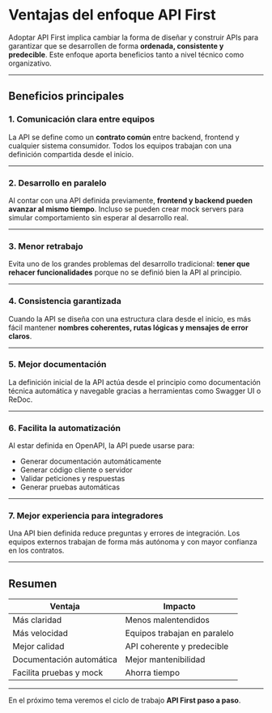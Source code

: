 # Ventajas del enfoque API First

Adoptar API First implica cambiar la forma de diseñar y construir APIs para garantizar que se desarrollen de forma **ordenada, consistente y predecible**. Este enfoque aporta beneficios tanto a nivel técnico como organizativo.

---

## Beneficios principales

### 1. Comunicación clara entre equipos

La API se define como un **contrato común** entre backend, frontend y cualquier sistema consumidor. Todos los equipos trabajan con una definición compartida desde el inicio.

---

### 2. Desarrollo en paralelo

Al contar con una API definida previamente, **frontend y backend pueden avanzar al mismo tiempo**. Incluso se pueden crear mock servers para simular comportamiento sin esperar al desarrollo real.

---

### 3. Menor retrabajo

Evita uno de los grandes problemas del desarrollo tradicional: **tener que rehacer funcionalidades** porque no se definió bien la API al principio.

---

### 4. Consistencia garantizada

Cuando la API se diseña con una estructura clara desde el inicio, es más fácil mantener **nombres coherentes, rutas lógicas y mensajes de error claros**.

---

### 5. Mejor documentación

La definición inicial de la API actúa desde el principio como documentación técnica automática y navegable gracias a herramientas como Swagger UI o ReDoc.

---

### 6. Facilita la automatización

Al estar definida en OpenAPI, la API puede usarse para:

* Generar documentación automáticamente
* Generar código cliente o servidor
* Validar peticiones y respuestas
* Generar pruebas automáticas

---

### 7. Mejor experiencia para integradores

Una API bien definida reduce preguntas y errores de integración. Los equipos externos trabajan de forma más autónoma y con mayor confianza en los contratos.

---

## Resumen

| Ventaja                  | Impacto                      |
| ------------------------ | ---------------------------- |
| Más claridad             | Menos malentendidos          |
| Más velocidad            | Equipos trabajan en paralelo |
| Mejor calidad            | API coherente y predecible   |
| Documentación automática | Mejor mantenibilidad         |
| Facilita pruebas y mock  | Ahorra tiempo                |

---

En el próximo tema veremos el ciclo de trabajo **API First paso a paso**.